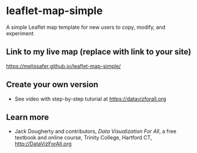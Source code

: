 # leaflet-map-simple
A simple Leaflet map template for new users to copy, modify, and experiment

## Link to my live map (replace with link to your site)

https://melissafer.github.io/leaflet-map-simple/

## Create your own version
- See video with step-by-step tutorial at https://datavizforall.org

## Learn more
- Jack Dougherty and contributors, *Data Visualization For All*, a free textbook and online course, Trinity College, Hartford CT, http://DataVizForAll.org
